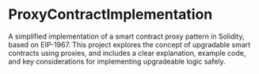 # ProxyContractImplementation
A simplified implementation of a smart contract proxy pattern in Solidity, based on EIP-1967. This project explores the concept of upgradable smart contracts using proxies, and includes a clear explanation, example code, and key considerations for implementing upgradeable logic safely.
